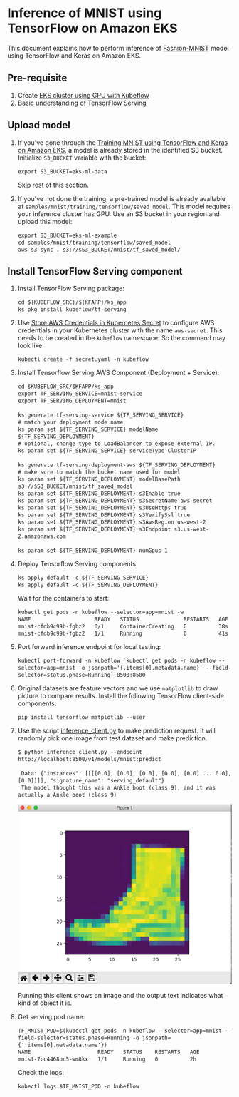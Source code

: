 # Inference of MNIST using TensorFlow on Amazon EKS

This document explains how to perform inference of [Fashion-MNIST](https://github.com/zalandoresearch/fashion-mnist) model using TensorFlow and Keras on Amazon EKS.

## Pre-requisite

1. Create [EKS cluster using GPU with Kubeflow](../../eks-gpu.md)
2. Basic understanding of [TensorFlow Serving](https://www.tensorflow.org/serving/)

## Upload model

1. If you've gone through the [Training MNIST using TensorFlow and Keras on Amazon EKS](../training/tensorflow.md), a model is already stored in the identified S3 bucket. Initialize `S3_BUCKET` variable with the bucket:

   ```
   export S3_BUCKET=eks-ml-data
   ```

   Skip rest of this section.

1. If you've not done the training, a pre-trained model is already available at `samples/mnist/training/tensorflow/saved_model`. This model requires your inference cluster has GPU. Use an S3 bucket in your region and upload this model:

   ```
   export S3_BUCKET=eks-ml-example
   cd samples/mnist/training/tensorflow/saved_model
   aws s3 sync . s3://$S3_BUCKET/mnist/tf_saved_model/
   ```

## Install TensorFlow Serving component

1. Install TensorFlow Serving package:

   ```
   cd ${KUBEFLOW_SRC}/${KFAPP}/ks_app
   ks pkg install kubeflow/tf-serving
   ```

1. Use [Store AWS Credentials in Kubernetes Secret](../../aws-creds-secret.md) to configure AWS credentials in your Kubernetes cluster with the name `aws-secret`. This needs to be created in the `kubeflow` namespace. So the command may look like:

   ```
   kubectl create -f secret.yaml -n kubeflow
   ```

1. Install Tensorflow Serving AWS Component (Deployment + Service):

   ```
   cd $KUBEFLOW_SRC/$KFAPP/ks_app
   export TF_SERVING_SERVICE=mnist-service
   export TF_SERVING_DEPLOYMENT=mnist

   ks generate tf-serving-service ${TF_SERVING_SERVICE}
   # match your deployment mode name
   ks param set ${TF_SERVING_SERVICE} modelName ${TF_SERVING_DEPLOYMENT}
   # optional, change type to LoadBalancer to expose external IP.
   ks param set ${TF_SERVING_SERVICE} serviceType ClusterIP

   ks generate tf-serving-deployment-aws ${TF_SERVING_DEPLOYMENT}
   # make sure to match the bucket name used for model
   ks param set ${TF_SERVING_DEPLOYMENT} modelBasePath s3://$S3_BUCKET/mnist/tf_saved_model
   ks param set ${TF_SERVING_DEPLOYMENT} s3Enable true
   ks param set ${TF_SERVING_DEPLOYMENT} s3SecretName aws-secret
   ks param set ${TF_SERVING_DEPLOYMENT} s3UseHttps true
   ks param set ${TF_SERVING_DEPLOYMENT} s3VerifySsl true
   ks param set ${TF_SERVING_DEPLOYMENT} s3AwsRegion us-west-2
   ks param set ${TF_SERVING_DEPLOYMENT} s3Endpoint s3.us-west-2.amazonaws.com

   ks param set ${TF_SERVING_DEPLOYMENT} numGpus 1
   ```

1. Deploy Tensorflow Serving components

   ```
   ks apply default -c ${TF_SERVING_SERVICE}
   ks apply default -c ${TF_SERVING_DEPLOYMENT}
   ```

   Wait for the containers to start:

   ```
   kubectl get pods -n kubeflow --selector=app=mnist -w
   NAME                    READY   STATUS              RESTARTS   AGE
   mnist-cfdb9c99b-fgbz2   0/1     ContainerCreating   0          38s
   mnist-cfdb9c99b-fgbz2   1/1     Running             0          41s
   ```

1. Port forward inference endpoint for local testing:

   ```
   kubectl port-forward -n kubeflow `kubectl get pods -n kubeflow --selector=app=mnist -o jsonpath='{.items[0].metadata.name}' --field-selector=status.phase=Running` 8500:8500
   ```

1. Original datasets are feature vectors and we use `matplotlib` to draw picture to compare results. Install the following TensorFlow client-side components:

   ```
   pip install tensorflow matplotlib --user
   ```

1. Use the script [inference_client.py](../../../samples/mnist/inference/tensorflow/inference_client.py) to make prediction request. It will randomly pick one image from test dataset and make prediction.

   ```
   $ python inference_client.py --endpoint http://localhost:8500/v1/models/mnist:predict

    Data: {"instances": [[[[0.0], [0.0], [0.0], [0.0], [0.0] ... 0.0], [0.0]]]], "signature_name": "serving_default"}
    The model thought this was a Ankle boot (class 9), and it was actually a Ankle boot (class 9)
   ```

   ![inference-random-example](inference-random-example.png)

   Running this client shows an image and the output text indicates what kind of object it is.

1. Get serving pod name:

   ```
   TF_MNIST_POD=$(kubectl get pods -n kubeflow --selector=app=mnist --field-selector=status.phase=Running -o jsonpath={'.items[0].metadata.name'})
   NAME                     READY   STATUS    RESTARTS   AGE
   mnist-7cc4468bc5-wm8kx   1/1     Running   0          2h
   ```

   Check the logs:

   ```
   kubectl logs $TF_MNIST_POD -n kubeflow
   ```

